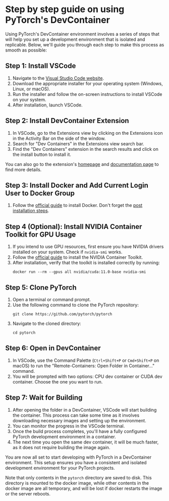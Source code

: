 # Step by step guide on using PyTorch's DevContainer

Using PyTorch's DevContainer environment involves a series of steps that will help you set up a development environment that is isolated and replicable. Below, we'll guide you through each step to make this process as smooth as possible:

## Step 1: Install VSCode

1. Navigate to the [Visual Studio Code website](https://code.visualstudio.com/).
2. Download the appropriate installer for your operating system (Windows, Linux, or macOS).
3. Run the installer and follow the on-screen instructions to install VSCode on your system.
4. After installation, launch VSCode.

## Step 2: Install DevContainer Extension

1. In VSCode, go to the Extensions view by clicking on the Extensions icon in the Activity Bar on the side of the window.
2. Search for "Dev Containers" in the Extensions view search bar.
3. Find the "Dev Containers" extension in the search results and click on the install button to install it.

You can also go to the extension's [homepage](https://marketplace.visualstudio.com/items?itemName=ms-vscode-remote.remote-containers) and [documentation page](https://code.visualstudio.com/docs/devcontainers/containers) to find more details.

## Step 3: Install Docker and Add Current Login User to Docker Group

1. Follow the [official guide](https://docs.docker.com/get-docker/) to install Docker. Don't forget the [post installation steps](https://docs.docker.com/engine/install/linux-postinstall/).

## Step 4 (Optional): Install NVIDIA Container Toolkit for GPU Usage

1. If you intend to use GPU resources, first ensure you have NVIDIA drivers installed on your system. Check if `nvidia-smi` works.
2. Follow the [official guide](https://docs.nvidia.com/datacenter/cloud-native/container-toolkit/latest/install-guide.html#docker) to install the NVIDIA Container Toolkit.
3. After installation, verify that the toolkit is installed correctly by running:
   ```
   docker run --rm --gpus all nvidia/cuda:11.0-base nvidia-smi
   ```

## Step 5: Clone PyTorch

1. Open a terminal or command prompt.
2. Use the following command to clone the PyTorch repository:
   ```
   git clone https://github.com/pytorch/pytorch
   ```
3. Navigate to the cloned directory:
   ```
   cd pytorch
   ```

## Step 6: Open in DevContainer

1. In VSCode, use the Command Palette (`Ctrl+Shift+P` or `Cmd+Shift+P` on macOS) to run the "Remote-Containers: Open Folder in Container..." command.
2. You will be prompted with two options: CPU dev container or CUDA dev container. Choose the one you want to run.

## Step 7: Wait for Building

1. After opening the folder in a DevContainer, VSCode will start building the container. This process can take some time as it involves downloading necessary images and setting up the environment.
2. You can monitor the progress in the VSCode terminal.
3. Once the build process completes, you'll have a fully configured PyTorch development environment in a container.
4. The next time you open the same dev container, it will be much faster, as it does not require building the image again.

You are now all set to start developing with PyTorch in a DevContainer environment. This setup ensures you have a consistent and isolated development environment for your PyTorch projects.

Note that only contents in the `pytorch` directory are saved to disk. This directory is mounted to the docker image, while other contents in the docker image are all temporary, and will be lost if docker restarts the image or the server reboots.
